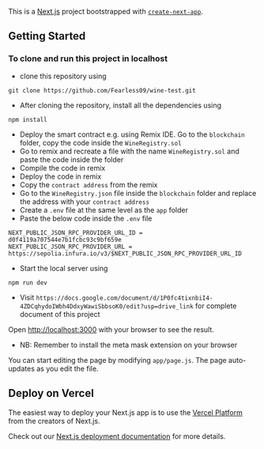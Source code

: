This is a [Next.js](https://nextjs.org/) project bootstrapped with [`create-next-app`](https://github.com/vercel/next.js/tree/canary/packages/create-next-app).

## Getting Started
### To clone and run this project in localhost

- clone this repository using
```
git clone https://github.com/Fearless09/wine-test.git
```
- After cloning the repository, install all the dependencies using
```
npm install
```
- Deploy the smart contract e.g. using Remix IDE. Go to the `blockchain` folder, copy the code inside the `WineRegistry.sol`
- Go to remix and recreate a file with the name `WineRegistry.sol` and paste the code inside the folder
- Compile the code in remix
- Deploy the code in remix
- Copy the `contract address` from the remix
- Go to the `WineRegistry.json` file inside the `blockchain` folder and replace the address with your `contract address`
- Create a `.env` file at the same level as the `app` folder
- Paste the below code inside the `.env` file 
```
NEXT_PUBLIC_JSON_RPC_PROVIDER_URL_ID = d0f4119a707544e7b1fcbc93c9bf659e
NEXT_PUBLIC_JSON_RPC_PROVIDER_URL = https://sepolia.infura.io/v3/$NEXT_PUBLIC_JSON_RPC_PROVIDER_URL_ID
```
- Start the local server using
```
npm run dev
```
- Visit `https://docs.google.com/document/d/1P0fc4tixnbiI4-4ZDCqhydoIWbh4DdxyWawiSbbsoK0/edit?usp=drive_link` for complete document of this project

Open [http://localhost:3000](http://localhost:3000) with your browser to see the result.

- NB: Remember to install the meta mask extension on your browser

You can start editing the page by modifying `app/page.js`. The page auto-updates as you edit the file.

## Deploy on Vercel

The easiest way to deploy your Next.js app is to use the [Vercel Platform](https://vercel.com/new?utm_medium=default-template&filter=next.js&utm_source=create-next-app&utm_campaign=create-next-app-readme) from the creators of Next.js.

Check out our [Next.js deployment documentation](https://nextjs.org/docs/deployment) for more details.
